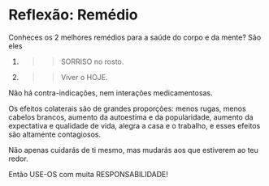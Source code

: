 # Reflexão: Remédio

Conheces os 2 melhores remédios para a saúde do corpo e da mente? São eles

  1. >> SORRISO no rosto.

  2. >>  Viver o HOJE.

Não há contra-indicações, nem interações medicamentosas.

Os efeitos colaterais são de grandes proporções:  menos rugas, menos cabelos brancos, aumento da autoestima e da popularidade, aumento da expectativa e qualidade de vida, alegra a casa e o trabalho, e esses efeitos são altamente contagiosos.

Não apenas cuidarás de ti mesmo, mas mudarás aos que estiverem ao teu redor.

Então USE-OS com muita RESPONSABILIDADE! 
